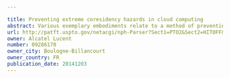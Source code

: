 ```yaml
---

title: Preventing extreme coresidency hazards in cloud computing
abstract: Various exemplary embodiments relate to a method of preventing extreme coresidency hazards among application instances in a cloud network. The method includes determining a first failure group of a first instance of an application; establishing a connection with a second instance of a peer application; determining a second failure group of the second instance; comparing the first failure group to the second failure group; and establishing a second connection with a third instance of the peer application if the first failure group and the second failure group share a failure point.
url: http://patft.uspto.gov/netacgi/nph-Parser?Sect1=PTO2&Sect2=HITOFF&p=1&u=%2Fnetahtml%2FPTO%2Fsearch-adv.htm&r=1&f=G&l=50&d=PALL&S1=09286170&OS=09286170&RS=09286170
owner: Alcatel Lucent
number: 09286170
owner_city: Boulogne-Billancourt
owner_country: FR
publication_date: 20141203
---
```

